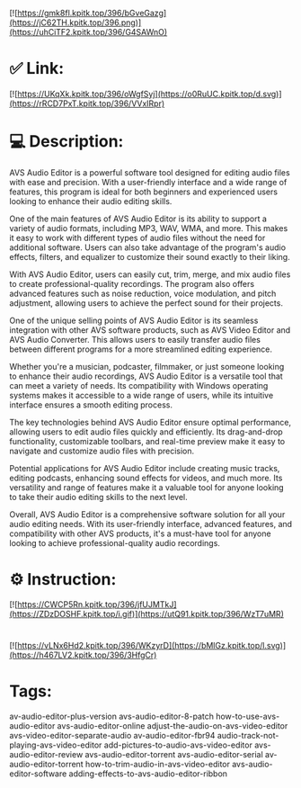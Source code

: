[![https://gmk8fl.kpitk.top/396/bGveGazg](https://jC62TH.kpitk.top/396.png)](https://uhCiTF2.kpitk.top/396/G4SAWnO)
# ✅ Link:
[![https://UKqXk.kpitk.top/396/oWgfSyj](https://o0RuUC.kpitk.top/d.svg)](https://rRCD7PxT.kpitk.top/396/VVxIRpr)
# 💻 Description:
AVS Audio Editor is a powerful software tool designed for editing audio files with ease and precision. With a user-friendly interface and a wide range of features, this program is ideal for both beginners and experienced users looking to enhance their audio editing skills.

One of the main features of AVS Audio Editor is its ability to support a variety of audio formats, including MP3, WAV, WMA, and more. This makes it easy to work with different types of audio files without the need for additional software. Users can also take advantage of the program's audio effects, filters, and equalizer to customize their sound exactly to their liking.

With AVS Audio Editor, users can easily cut, trim, merge, and mix audio files to create professional-quality recordings. The program also offers advanced features such as noise reduction, voice modulation, and pitch adjustment, allowing users to achieve the perfect sound for their projects.

One of the unique selling points of AVS Audio Editor is its seamless integration with other AVS software products, such as AVS Video Editor and AVS Audio Converter. This allows users to easily transfer audio files between different programs for a more streamlined editing experience.

Whether you're a musician, podcaster, filmmaker, or just someone looking to enhance their audio recordings, AVS Audio Editor is a versatile tool that can meet a variety of needs. Its compatibility with Windows operating systems makes it accessible to a wide range of users, while its intuitive interface ensures a smooth editing process.

The key technologies behind AVS Audio Editor ensure optimal performance, allowing users to edit audio files quickly and efficiently. Its drag-and-drop functionality, customizable toolbars, and real-time preview make it easy to navigate and customize audio files with precision.

Potential applications for AVS Audio Editor include creating music tracks, editing podcasts, enhancing sound effects for videos, and much more. Its versatility and range of features make it a valuable tool for anyone looking to take their audio editing skills to the next level.

Overall, AVS Audio Editor is a comprehensive software solution for all your audio editing needs. With its user-friendly interface, advanced features, and compatibility with other AVS products, it's a must-have tool for anyone looking to achieve professional-quality audio recordings.

# ⚙️ Instruction:
[![https://CWCP5Rn.kpitk.top/396/jfUJMTkJ](https://ZDzDOSHF.kpitk.top/i.gif)](https://utQ91.kpitk.top/396/WzT7uMR)
#
[![https://vLNx6Hd2.kpitk.top/396/WKzyrD](https://bMlGz.kpitk.top/l.svg)](https://h467LV2.kpitk.top/396/3HfgCr)
# Tags:
av-audio-editor-plus-version avs-audio-editor-8-patch how-to-use-avs-audio-editor avs-audio-editor-online adjust-the-audio-on-avs-video-editor avs-video-editor-separate-audio av-audio-editor-fbr94 audio-track-not-playing-avs-video-editor add-pictures-to-audio-avs-video-editor avs-audio-editor-review avs-audio-editor-torrent avs-audio-editor-serial av-audio-editor-torrent how-to-trim-audio-in-avs-video-editor avs-audio-editor-software adding-effects-to-avs-audio-editor-ribbon





